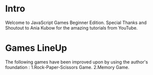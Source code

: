 # Intro

Welcome to JavaScript Games Beginner Edition.
Special Thanks and Shoutout to Ania Kubow for the amazing tutorials from YouTube.

# Games LineUp

The following games have been improved upon by using the author's foundation :
  1.Rock-Paper-Scissors Game.
  2.Memory Game.